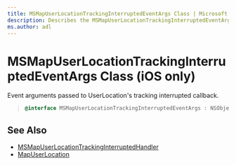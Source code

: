 ```yaml
---
title: MSMapUserLocationTrackingInterruptedEventArgs Class | Microsoft Docs
description: Describes the MSMapUserLocationTrackingInterruptedEventArgs class for iOS and provides the class' syntax and additional references.
ms.author: adl
---
```


# MSMapUserLocationTrackingInterruptedEventArgs Class (iOS only)

Event arguments passed to UserLocation's tracking interrupted callback.

>```objectivec
> @interface MSMapUserLocationTrackingInterruptedEventArgs : NSObject
>```

## See Also

* [MSMapUserLocationTrackingInterruptedHandler](msmapuserlocationtrackinginterrupted-interface.md)
* [MapUserLocation](../mapuserlocation-class.md)
